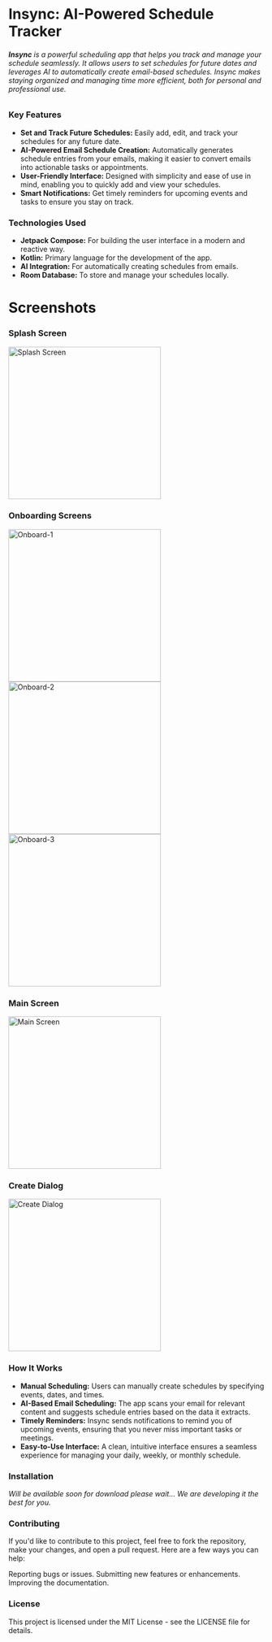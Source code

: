 # Insync: AI-Powered Schedule Tracker

###### **Insync** is a powerful scheduling app that helps you track and manage your schedule seamlessly. It allows users to set schedules for future dates and leverages AI to automatically create email-based schedules. Insync makes staying organized and managing time more efficient, both for personal and professional use.

### Key Features

- **Set and Track Future Schedules:** Easily add, edit, and track your schedules for any future date.
- **AI-Powered Email Schedule Creation:** Automatically generates schedule entries from your emails, making it easier to convert emails into actionable tasks or appointments.
- **User-Friendly Interface:** Designed with simplicity and ease of use in mind, enabling you to quickly add and view your schedules.
- **Smart Notifications:** Get timely reminders for upcoming events and tasks to ensure you stay on track.

### Technologies Used

- **Jetpack Compose:** For building the user interface in a modern and reactive way.
- **Kotlin:** Primary language for the development of the app.
- **AI Integration:** For automatically creating schedules from emails.
- **Room Database:** To store and manage your schedules locally.

# Screenshots

### Splash Screen
<img src="https://raw.githubusercontent.com/DEEPAKsingh74/Insync/refs/heads/main/assets/splash.jpg" alt="Splash Screen" width="300"/>

### Onboarding Screens
<img src="https://raw.githubusercontent.com/DEEPAKsingh74/Insync/refs/heads/main/assets/onboard-1.png" alt="Onboard-1" width="300"/>
<img src="https://raw.githubusercontent.com/DEEPAKsingh74/Insync/refs/heads/main/assets/onboard-2.png" alt="Onboard-2" width="300"/>
<img src="https://raw.githubusercontent.com/DEEPAKsingh74/Insync/refs/heads/main/assets/onboard-3.png" alt="Onboard-3" width="300"/>

### Main Screen
<img src="https://raw.githubusercontent.com/DEEPAKsingh74/Insync/refs/heads/main/assets/main.png" alt="Main Screen" width="300"/>

### Create Dialog
<img src="https://raw.githubusercontent.com/DEEPAKsingh74/Insync/refs/heads/main/assets/create.png" alt="Create Dialog" width="300"/>



### How It Works

- **Manual Scheduling:** Users can manually create schedules by specifying events, dates, and times.
- **AI-Based Email Scheduling:** The app scans your email for relevant content and suggests schedule entries based on the data it extracts.
- **Timely Reminders:** Insync sends notifications to remind you of upcoming events, ensuring that you never miss important tasks or meetings.
- **Easy-to-Use Interface:** A clean, intuitive interface ensures a seamless experience for managing your daily, weekly, or monthly schedule.


### Installation

*Will be available soon for download please wait... We are developing it the best for you.*


### Contributing

If you'd like to contribute to this project, feel free to fork the repository, make your changes, and open a pull request. Here are a few ways you can help:

Reporting bugs or issues.
Submitting new features or enhancements.
Improving the documentation.


### License

This project is licensed under the MIT License - see the LICENSE file for details.